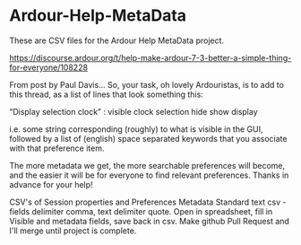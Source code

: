 # Ardour-Help-MetaData
These are CSV files for the Ardour Help MetaData project.

https://discourse.ardour.org/t/help-make-ardour-7-3-better-a-simple-thing-for-everyone/108228

From post by Paul Davis...
So, your task, oh lovely Ardouristas, is to add to this thread, as a list of lines that look something this:

“Display selection clock” : visible clock selection hide show display

i.e. some string corresponding (roughly) to what is visible in the GUI, followed by a list of (english) space separated keywords that you associate with that preference item.

The more metadata we get, the more searchable preferences will become, and the easier it will be for everyone to find relevant preferences. Thanks in advance for your help!


CSV's of Session properties and Preferences Metadata
Standard text csv - fields delimiter comma, text delimiter quote.
Open in spreadsheet, fill in Visible and metadata fields, save back in csv.
Make github Pull Request and I'll merge until project is complete.
